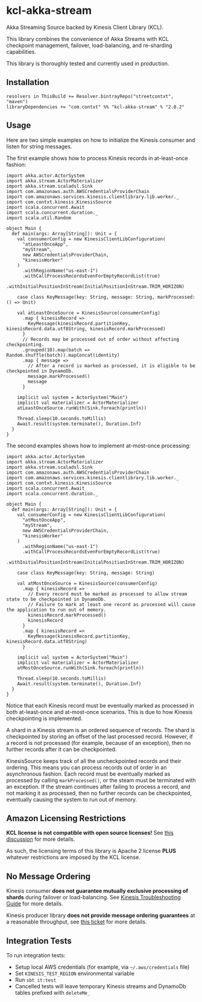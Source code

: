 # kcl-akka-stream
Akka Streaming Source backed by Kinesis Client Library (KCL).

This library combines the convenience of Akka Streams with KCL checkpoint management, failover, load-balancing,
and re-sharding capabilities.

This library is thoroughly tested and currently used in production.


## Installation

```
resolvers in ThisBuild += Resolver.bintrayRepo("streetcontxt", "maven")
libraryDependencies += "com.contxt" %% "kcl-akka-stream" % "2.0.2"
```


## Usage

Here are two simple examples on how to initialize the Kinesis consumer and listen for string messages.

The first example shows how to process Kinesis records in at-least-once fashion:
```
import akka.actor.ActorSystem
import akka.stream.ActorMaterializer
import akka.stream.scaladsl.Sink
import com.amazonaws.auth.AWSCredentialsProviderChain
import com.amazonaws.services.kinesis.clientlibrary.lib.worker._
import com.contxt.kinesis.KinesisSource
import scala.concurrent.Await
import scala.concurrent.duration._
import scala.util.Random

object Main {
  def main(args: Array[String]): Unit = {
    val consumerConfig = new KinesisClientLibConfiguration(
      "atLeastOnceApp",
      "myStream",
      new AWSCredentialsProviderChain,
      "kinesisWorker"
    )
      .withRegionName("us-east-1")
      .withCallProcessRecordsEvenForEmptyRecordList(true)
      .withInitialPositionInStream(InitialPositionInStream.TRIM_HORIZON)

    case class KeyMessage(key: String, message: String, markProcessed: () => Unit)

    val atLeastOnceSource = KinesisSource(consumerConfig)
      .map { kinesisRecord =>
        KeyMessage(kinesisRecord.partitionKey, kinesisRecord.data.utf8String, kinesisRecord.markProcessed)
      }
      // Records may be processed out of order without affecting checkpointing.
      .grouped(10).map(batch => Random.shuffle(batch)).mapConcat(identity)
      .map { message =>
        // After a record is marked as processed, it is eligible to be checkpointed in DynamoDb.
        message.markProcessed()
        message
      }

    implicit val system = ActorSystem("Main")
    implicit val materializer = ActorMaterializer
    atLeastOnceSource.runWith(Sink.foreach(println))

    Thread.sleep(10.seconds.toMillis)
    Await.result(system.terminate(), Duration.Inf)
  }
}
```

The second examples shows how to implement at-most-once processing:
```
import akka.actor.ActorSystem
import akka.stream.ActorMaterializer
import akka.stream.scaladsl.Sink
import com.amazonaws.auth.AWSCredentialsProviderChain
import com.amazonaws.services.kinesis.clientlibrary.lib.worker._
import com.contxt.kinesis.KinesisSource
import scala.concurrent.Await
import scala.concurrent.duration._

object Main {
  def main(args: Array[String]): Unit = {
    val consumerConfig = new KinesisClientLibConfiguration(
      "atMostOnceApp",
      "myStream",
      new AWSCredentialsProviderChain,
      "kinesisWorker"
    )
      .withRegionName("us-east-1")
      .withCallProcessRecordsEvenForEmptyRecordList(true)
      .withInitialPositionInStream(InitialPositionInStream.TRIM_HORIZON)

    case class KeyMessage(key: String, message: String)

    val atMostOnceSource = KinesisSource(consumerConfig)
      .map { kinesisRecord =>
        // Every record must be marked as processed to allow stream state to be checkpointed in DynamoDb.
        // Failure to mark at least one record as processed will cause the application to run out of memory.
        kinesisRecord.markProcessed()
        kinesisRecord
      }
      .map { kinesisRecord =>
        KeyMessage(kinesisRecord.partitionKey, kinesisRecord.data.utf8String)
      }

    implicit val system = ActorSystem("Main")
    implicit val materializer = ActorMaterializer
    atMostOnceSource.runWith(Sink.foreach(println))

    Thread.sleep(10.seconds.toMillis)
    Await.result(system.terminate(), Duration.Inf)
  }
}
```

Notice that each Kinesis record must be eventually marked as processed in both at-least-once and
at-most-once scenarios. This is due to how Kinesis checkpointing is implemented.

A shard in a Kinesis stream is an ordered sequence of records. The shard is checkpointed by storing an offset
of the last processed record. However, if a record is not processed (for example, because of an exception),
then no further records after it can be checkpointed.

KinesisSource keeps track of all the uncheckpointed records and their ordering. This means you can process
records out of order in an asynchronous fashion. Each record must be eventually marked as processed by
calling `markProcessed()`, or the steam must be terminated with an exception. If the stream continues
after failing to process a record, and not marking it as processed, then no further records can be checkpointed,
eventually causing the system to run out of memory.


## Amazon Licensing Restrictions
**KCL license is not compatible with open source licenses!** See
[this discussion](https://issues.apache.org/jira/browse/LEGAL-198) for more details.

As such, the licensing terms of this library is Apache 2 license **PLUS** whatever restrictions
are imposed by the KCL license.


## No Message Ordering
Kinesis consumer **does not guarantee mutually exclusive processing of shards** during failover or load-balancing.
See [Kinesis Troubleshooting Guide](http://docs.aws.amazon.com/streams/latest/dev/troubleshooting-consumers.html)
for more details.

Kinesis producer library **does not provide message ordering guarantees** at a reasonable throughput,
see [this ticket](https://github.com/awslabs/amazon-kinesis-producer/issues/23) for more details.


## Integration Tests
To run integration tests:
* Setup local AWS credentials (for example, via `~/.aws/credentials` file)
* Set `KINESIS_TEST_REGION` environmental variable
* Run `sbt it:test`
* Cancelled tests will leave temporary Kinesis streams and DynamoDb tables prefixed with `deleteMe_`
